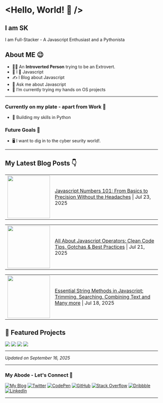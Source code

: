 <!-- markdownlint-disable-next-line -->
# <Hello, World! 👋 />

## I am SK

I am Full-Stacker - A Javascript Enthusiast and a Pythonista

## About ME 😉

- 👩‍💻 An **Introverted Person** trying to be an Extrovert.
- 💛 I 💖 Javascript
- ✍ I Blog about Javascript
- 💬 Ask me about Javascript
- 🔭 I’m currently trying my hands on OS projects

***
### Currently on my plate - apart from Work 🤨
- 🤿 Building my skills in Python

### Future Goals 🎯
- 🖥 I want to dig in to the cyber seurity world!.
***

## My Latest Blog Posts 👇 
<!-- BLOG-POST-LIST:START -->
<!-- BLOG-POST-LIST:END -->
<!--
### I am Obsessed with

<p align="left">
    <a title="HTML5" href="https://html.spec.whatwg.org/multipage/" target="_blank">
        <img src="https://cdn.svgporn.com/logos/html-5.svg" alt="HTML5" width="50" height="50" />
    </a>
    <a title="CSS3" href="https://www.w3.org/TR/CSS/" target="_blank">
        <img src="https://cdn.svgporn.com/logos/css-3.svg" alt="CSS3" width="50" height="50" />
    </a>
    <a title="TailwindCSS" href="https://tailwindcss.com/" target="_blank">
        <img src="https://cdn.svgporn.com/logos/tailwindcss-icon.svg" alt="TailwindCSS" width="50" height="50" />
    </a>
    <a title="JavaScript" href="" target="_blank">
        <img src="https://cdn.svgporn.com/logos/javascript.svg" alt="Javascript" width="50" height="50" />
    </a>
    <a title="ReactJS" href="https://reactjs.org/" target="_blank">
        <img src="https://cdn.svgporn.com/logos/react.svg" alt="ReactJS" width="50" height="50" />
    </a>
    <a title="JSON" href="https://www.json.org/json-en.html" target="_blank">
        <img src="https://cdn.svgporn.com/logos/json.svg" alt="ReactJS" width="50" height="50" />
    </a>
</p>

### I am Comfortable with

<p align="left">
    <a title="Bootstrap" href="https://www.mysql.com/" target="_blank">
        <img src="https://cdn.svgporn.com/logos/bootstrap.svg" alt="Bootstrap" width="50" height="50" />
    </a>
    <a title="Redux" href="https://postman.com" target="_blank">
        <img src="https://cdn.svgporn.com/logos/redux.svg" width="50" height="50" alt="Redux" />
    </a>
    <a title="NodeJS" href="https://postman.com" target="_blank">
        <img src="https://cdn.svgporn.com/logos/nodejs-icon.svg" width="50" height="50" alt="NodeJS" />
    </a>
    <a title="GraphQL" href="https://graphql.org" target="_blank">
        <img src="https://cdn.svgporn.com/logos/graphql.svg" alt="graphql" width="50" height="50" />
    </a>    
    <a title="MySQL" href="https://dev.mysql.com/" target="_blank">
        <img src="https://cdn.svgporn.com/logos/mysql-icon.svg" alt="mysql" width="50" height="50" />
    </a>
    <a title="MongoDB" href="https://www.mongodb.com/" target="_blank">
        <img src="https://cdn.svgporn.com/logos/mongodb.svg" alt="mongodb" width="150" height="50" />
    </a>
    <a title="GIT" href="https://git-scm.com/" target="_blank">
        <img src="https://cdn.svgporn.com/logos/git-icon.svg" alt="github" width="50" height="50" />
    </a>
    <a title="Postman" href="https://postman.com" target="_blank">
        <img src="https://cdn.svgporn.com/logos/postman-icon.svg" alt="postman" width="50" height="50" />
    </a>
    <a title="Vercel" href="https://vercel.com/" target="_blank">
        <img src="https://cdn.svgporn.com/logos/vercel-icon.svg" width="50" height="50" alt="Vercel" />
    </a>
    <a title="Heroku" href="https://www.heroku.com/" target="_blank">
        <img src="https://cdn.svgporn.com/logos/heroku-icon.svg" width="50" height="50" alt="Heroku" />
    </a>
    <a title="Figma" href="https://www.figma.com/" target="_blank">
        <img src="https://cdn.svgporn.com/logos/figma.svg" width="50" height="50" alt="Figma" />
    </a>
</p>
and a lot more related tools & packages...

***
-->

<!-- BLOG-POST-LIST:START -->

<table>
    <tr>
        <td><a
                href="https://blog.theintrovertcoder.in/javascript-numbers-101-from-basics-to-precision-without-the-headaches"><img
                    width="140px"
                    src="https://cdn.hashnode.com/res/hashnode/image/upload/v1753180543759/f992a0ba-4a31-4aec-b820-6bba823a8a1b.png?w=1600&h=840&fit=crop&crop=entropy&auto=compress,format&format=webp"></a>
        </td>
        <td><a
                href="https://blog.theintrovertcoder.in/javascript-numbers-101-from-basics-to-precision-without-the-headaches">Javascript
                Numbers 101: From Basics to Precision Without the Headaches</a> | Jul 23, 2025 </td>
    </tr>
</table>
<table>
    <tr>
        <td><a
                href="https://blog.theintrovertcoder.in/all-about-javascript-operators-clean-code-tips-gotchas-and-best-practices"><img
                    width="140px"
                    src="https://cdn.hashnode.com/res/hashnode/image/upload/v1752832334969/1913a781-24bd-4fc4-af80-f151dc2a0455.png?w=1600&h=840&fit=crop&crop=entropy&auto=compress,format&format=webp"></a>
        </td>
        <td><a
                href="https://blog.theintrovertcoder.in/all-about-javascript-operators-clean-code-tips-gotchas-and-best-practices">All
                About Javascript Operators: Clean Code Tips, Gotchas & Best Practices</a> | Jul 21, 2025 </td>
    </tr>
</table>
<table>
    <tr>
        <td><a
                href="https://blog.theintrovertcoder.in/essential-string-methods-in-javascript-trimming-searching-combining-text-and-many-more"><img
                    width="140px"
                    src="https://cdn.hashnode.com/res/hashnode/image/upload/v1752832166234/75ba4058-dc0c-4247-aabf-ca9f1cd3aeb7.png?w=1600&h=840&fit=crop&crop=entropy&auto=compress,format&format=webp"></a>
        </td>
        <td><a
                href="https://blog.theintrovertcoder.in/essential-string-methods-in-javascript-trimming-searching-combining-text-and-many-more">Essential
                String Methods in Javascript: Trimming, Searching, Combining Text and Many more</a> | Jul 18, 2025 </td>
    </tr>
</table> 
<!-- BLOG-POST-LIST:END -->

<!-- SHOWCASE-START -->
## 🌟 Featured Projects

<div style="display: flex; flex-wrap: wrap; justify-content: left; gap: 4px">

<a href="https://github.com/sansk/hashnode-blog-pull-workflow">
  <img align="center" src="https://github-readme-stats.vercel.app/api/pin/?username=sansk&repo=hashnode-blog-pull-workflow&theme=default&show_owner=true&description_lines_count=2&hide=&hide_language=false&show_icons=true&show_stars=true&show_forks=true&show_topics=true" />
</a>

<a href="https://github.com/sansk/github-repo-display">
  <img align="center" src="https://github-readme-stats.vercel.app/api/pin/?username=sansk&repo=github-repo-display&theme=default&show_owner=true&description_lines_count=2&hide=&hide_language=false&show_icons=true&show_stars=true&show_forks=true&show_topics=true" />
</a>

<a href="https://github.com/sansk/notedly">
  <img align="center" src="https://github-readme-stats.vercel.app/api/pin/?username=sansk&repo=notedly&theme=default&show_owner=true&description_lines_count=2&hide=&hide_language=false&show_icons=true&show_stars=true&show_forks=true&show_topics=true" />
</a>

<a href="https://github.com/sansk/my-portfolio">
  <img align="center" src="https://github-readme-stats.vercel.app/api/pin/?username=sansk&repo=my-portfolio&theme=default&show_owner=true&description_lines_count=2&hide=&hide_language=false&show_icons=true&show_stars=true&show_forks=true&show_topics=true" />
</a>

</div>


---
*Updated on September 16, 2025*

<!-- SHOWCASE-END -->

***
### My Abode - Let's Connect 🤝

[![My Blog](https://img.shields.io/badge/Blog-2962FF?style=for-the-badge&logo=homepage&logoColor=white)](https://theintrovertcoder.hashnode.dev/)
[![Twitter](https://img.shields.io/badge/sangyk_dev-%231DA1F2.svg?style=for-the-badge&logo=Twitter&logoColor=white)](https://twitter.com/sangyk_dev)
[![CodePen](https://img.shields.io/badge/Codepen-000000?style=for-the-badge&logo=codepen&logoColor=white)](https://codepen.io/skay)
[![GitHub](https://img.shields.io/badge/github-%23121011.svg?style=for-the-badge&logo=github&logoColor=white)](https://github.com/sansk)
[![Stack Overflow](https://img.shields.io/badge/-Stackoverflow-FE7A16?style=for-the-badge&logo=stack-overflow&logoColor=white)](https://stackoverflow.com/users/4967564/skay)
[![Dribbble](https://img.shields.io/badge/Dribbble-EA4C89?style=for-the-badge&logo=dribbble&logoColor=white)](https://dribbble.com/iamsangyk)
[![LinkedIn](https://img.shields.io/badge/linkedin-%230077B5.svg?style=for-the-badge&logo=linkedin&logoColor=white)](https://www.linkedin.com/in/sangeetha-kumarasamy/)

***
<!--
### Interesting Articles from my daily.dev Feed
-->
<!-- daily.dev BOOKMARKS:START -->
<!--
- [How to Build a Production-Ready DevOps Pipeline with Free Tools](https://app.daily.dev/posts/1Csk1l3Bk?utm_source=rss&utm_medium=bookmarks&utm_campaign=FJ5O6X07E)
- [150 Awesome Portfolios](https://app.daily.dev/posts/I8NQt3wiS?utm_source=rss&utm_medium=bookmarks&utm_campaign=FJ5O6X07E)
- [Understanding Higher-Order Components &lpar;HOCs&rpar; in React ⚡️](https://app.daily.dev/posts/VWWZd0nRz?utm_source=rss&utm_medium=bookmarks&utm_campaign=FJ5O6X07E)
- [⚡🚀 ReactJS, TypeScript, Vite with Redux and TanStack &lpar;React Query&rpar; In Practice ⚛️](https://app.daily.dev/posts/gllcDvQCT?utm_source=rss&utm_medium=bookmarks&utm_campaign=FJ5O6X07E)
- [Javascript: Event loop visualizer for learners](https://app.daily.dev/posts/SqTP5XfaW?utm_source=rss&utm_medium=bookmarks&utm_campaign=FJ5O6X07E) 
-->
<!-- daily.dev BOOKMARKS:END -->
<!--
### My GitHub Stats 📈 I Know I need to Improve here 🎯
[![Sangy's GitHub stats](https://github-readme-stats.vercel.app/api?username=sansk&hide=stars&count_private=true&show_icons=true&theme=shades-of-purple)](https://github.com/anuraghazra/github-readme-stats)

   *Thanks to [Anurag Hazra](https://github.com/anuraghazra/github-readme-stats) for this wonderful GitHub-Readme-Stats Project.*
***
-->
<!--
**sansk/sansk** is a ✨ _special_ ✨ repository because its `README.md` (this file) appears on your GitHub profile.

Here are some ideas to get you started:

- 🔭 I’m currently working on ...
- 🌱 I’m currently learning ...
- 👯 I’m looking to collaborate on ...
- 🤔 I’m looking for help with ...
- 💬 Ask me about ...
- 📫 How to reach me: ...
- 😄 Pronouns: ...
- ⚡ Fun fact: ...
-->
